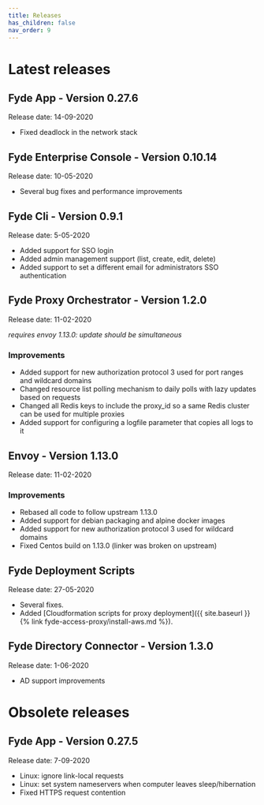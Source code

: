 ```yaml
---
title: Releases
has_children: false
nav_order: 9
---
```

# Latest releases

## Fyde App - Version 0.27.6

Release date: 14-09-2020

- Fixed deadlock in the network stack

## Fyde Enterprise Console - Version 0.10.14

Release date: 10-05-2020

- Several bug fixes and performance improvements

## Fyde Cli - Version 0.9.1

Release date: 5-05-2020

- Added support for SSO login
- Added admin management support (list, create, edit, delete)
- Added support to set a different email for administrators SSO authentication

## Fyde Proxy Orchestrator - Version 1.2.0

Release date: 11-02-2020

_requires envoy 1.13.0: update should be simultaneous_

### Improvements

- Added support for new authorization protocol 3 used for port ranges and wildcard domains
- Changed resource list polling mechanism to daily polls with lazy updates based on requests
- Changed all Redis keys to include the proxy_id so a same Redis cluster can be used for multiple proxies
- Added support for configuring a logfile parameter that copies all logs to it

## Envoy - Version 1.13.0

Release date: 11-02-2020

### Improvements

- Rebased all code to follow upstream 1.13.0
- Added support for debian packaging and alpine docker images
- Added support for new authorization protocol 3 used for wildcard domains
- Fixed Centos build on 1.13.0 (linker was broken on upstream)

## Fyde Deployment Scripts

Release date: 27-05-2020

- Several fixes.
- Added [Cloudformation scripts for proxy deployment]({{ site.baseurl }}{% link fyde-access-proxy/install-aws.md %}).

## Fyde Directory Connector - Version 1.3.0

Release date: 1-06-2020

- AD support improvements

# Obsolete releases

## Fyde App - Version 0.27.5

Release date: 7-09-2020

- Linux: ignore link-local requests
- Linux: set system nameservers when computer leaves sleep/hibernation
- Fixed HTTPS request contention
